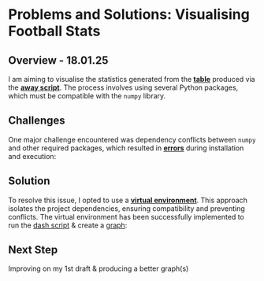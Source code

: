 # Problems and Solutions: Visualising Football Stats

## Overview - 18.01.25
I am aiming to visualise the statistics generated from the [**table**](images/awaydataclean.png) produced via the [**away script**](new_folder/awaydatascript.png). The process involves using several Python packages, which must be compatible with the `numpy` library. 

## Challenges
One major challenge encountered was dependency conflicts between `numpy` and other required packages, which resulted in [**errors**](images/numpy_error.png) during installation and execution:

## Solution
To resolve this issue, I opted to use a [**virtual environment**](images/venv.png). This approach isolates the project dependencies, ensuring compatibility and preventing conflicts. The virtual environment has been successfully implemented to run the [dash script](images/dash.png) & create a [graph](images/dash_table_rough.png):

## Next Step
Improving on my 1st draft & producing a better graph(s)
